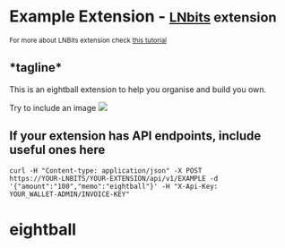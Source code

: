 # Example Extension - <small>[LNbits](https://github.com/lnbits/lnbits) extension</small>

<small>For more about LNBits extension check [this tutorial](https://github.com/lnbits/lnbits/wiki/LNbits-Extensions)</small>

<h2>*tagline*</h2>
This is an eightball extension to help you organise and build you own.

Try to include an image
<img src="https://i.imgur.com/9i4xcQB.png">

<h2>If your extension has API endpoints, include useful ones here</h2>

<code>curl -H "Content-type: application/json" -X POST https://YOUR-LNBITS/YOUR-EXTENSION/api/v1/EXAMPLE -d '{"amount":"100","memo":"eightball"}' -H "X-Api-Key: YOUR_WALLET-ADMIN/INVOICE-KEY"</code>
# eightball
